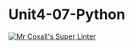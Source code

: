 # Unit4-07-Python
[![Mr Coxall's Super Linter](https://github.com/ICS3U-C-Programming-Volodymyr-K/Unit4-07-Python/workflows/Mr%20Coxall's%20Super%20Linter/badge.svg)](https://github.com/ICS3U-C-Programming-Volodymyr-K/Unit4-07-Python/actions/)
